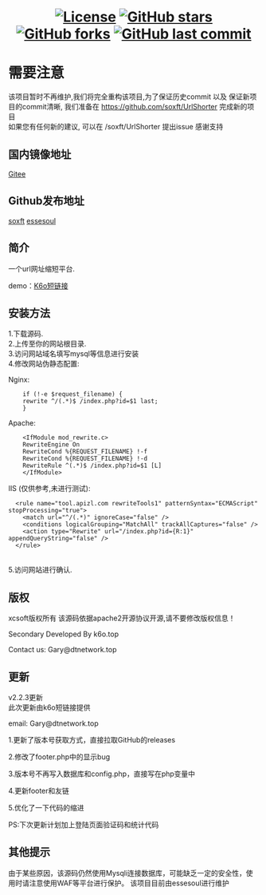 <h1 align="center">
  <a href="http://www.apache.org/licenses/LICENSE-2.0.html"> 
  <img src="https://img.shields.io/github/license/soxft/URLshorting.svg?style=for-the-badge" alt="License"></a>
  <a href="https://github.com/soxft/URLshorting/stargazers"> 
  <img src="https://img.shields.io/github/stars/soxft/URLshorting.svg?style=for-the-badge" alt="GitHub stars"></a>
  <a href="https://github.com/soxft/URLshorting/network/members"> 
  <img src="https://img.shields.io/github/forks/soxft/URLshorting.svg?style=for-the-badge" alt="GitHub forks"></a> 
  <a href = "https://github.com/soxft/UrlShorting/releases">
  <img alt="GitHub last commit" src="https://img.shields.io/github/last-commit/soxft/urlshorting?style=for-the-badge"></a>
</h1>


# 需要注意
该项目暂时不再维护,我们将完全重构该项目,为了保证历史commit 以及 保证新项目的commit清晰, 我们准备在 https://github.com/soxft/UrlShorter 完成新的项目
<br> 如果您有任何新的建议, 可以在 /soxft/UrlShorter 提出issue 感谢支持


## 国内镜像地址
[Gitee](https://gitee.com/dtnetwork/UrlShorting)

## Github发布地址
[soxft](https://github.com/soxft/UrlShorting)
[essesoul](https://github.com/essesoul/UrlShorting)

## 简介

一个url网址缩短平台.

demo：[K6o短链接](https://www.k6o.top/)

## 安装方法
1.下载源码.<br/>
2.上传至你的网站根目录.<br/>
3.访问网站域名填写mysql等信息进行安装<br/>
4.修改网站伪静态配置:<br/>

Nginx:  
```
    if (!-e $request_filename) {
    rewrite ^/(.*)$ /index.php?id=$1 last;
    }
```

Apache:
```
    <IfModule mod_rewrite.c>
    RewriteEngine On
    RewriteCond %{REQUEST_FILENAME} !-f
    RewriteCond %{REQUEST_FILENAME} !-d
    RewriteRule ^(.*)$ /index.php?id=$1 [L]
    </IfModule>
```

IIS (仅供参考,未进行测试):
```
  <rule name="tool.apizl.com rewriteTools1" patternSyntax="ECMAScript" stopProcessing="true">
    <match url="^/(.*)" ignoreCase="false" />
    <conditions logicalGrouping="MatchAll" trackAllCaptures="false" />
    <action type="Rewrite" url="/index.php?id={R:1}" appendQueryString="false" />
  </rule>
```


<br/>5.访问网站进行确认.

## 版权
xcsoft版权所有 该源码依据apache2开源协议开源,请不要修改版权信息！
  <p>Secondary Developed By k6o.top</p>
  <p>Contact us: Gary@dtnetwork.top</p>

## 更新
v2.2.3更新
<br/>此次更新由k6o短链接提供
  <p>email: Gary@dtnetwork.top</p>
  <P>1.更新了版本号获取方式，直接拉取GitHub的releases</p>
  <p>2.修改了footer.php中的显示bug</p>
  <p>3.版本号不再写入数据库和config.php，直接写在php变量中</p>
  <p>4.更新footer和友链</p>
  <p>5.优化了一下代码的缩进</p>
  <p>PS:下次更新计划加上登陆页面验证码和统计代码</p>

## 其他提示
  由于某些原因，该源码仍然使用Mysqli连接数据库，可能缺乏一定的安全性，使用时请注意使用WAF等平台进行保护。
  该项目目前由essesoul进行维护
